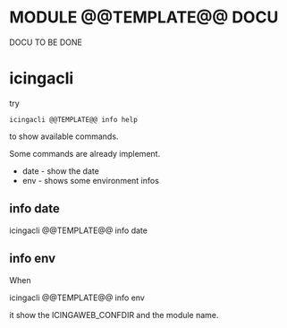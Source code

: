 # MODULE @@TEMPLATE@@ DOCU
DOCU TO BE DONE

# icingacli

try

	icingacli @@TEMPLATE@@ info help

to show available commands.

Some commands are already implement.

* date - show the date
* env - shows some environment infos

## info date

 icingacli @@TEMPLATE@@ info date

## info env

When 

  icingacli @@TEMPLATE@@ info env

it show the ICINGAWEB_CONFDIR and the module name.

